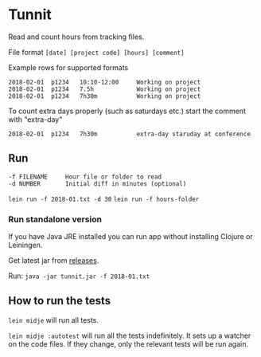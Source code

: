# Tunnit

Read and count hours from tracking files.

File format `[date] [project code] [hours] [comment]`

Example rows for supported formats
```
2018-02-01  p1234   10:10-12:00		Working on project
2018-02-01  p1234   7.5h 			Working on project
2018-02-01  p1234   7h30m 			Working on project
```

To count extra days properly (such as saturdays etc.) start the comment with "extra-day"
```
2018-02-01  p1234   7h30m 			extra-day staruday at conference
```

## Run
```
-f FILENAME     Hour file or folder to read
-d NUMBER       Initial diff in minutes (optional)
```

`lein run -f 2018-01.txt -d 30`
`lein run -f hours-folder`

### Run standalone version
If you have Java JRE installed you can run app without installing Clojure or Leiningen.

Get latest jar from [releases](https://github.com/jleh/tunnit/releases).

Run:
`java -jar tunnit.jar -f 2018-01.txt`

## How to run the tests

`lein midje` will run all tests.

`lein midje :autotest` will run all the tests indefinitely. It sets up a
watcher on the code files. If they change, only the relevant tests will be
run again.
